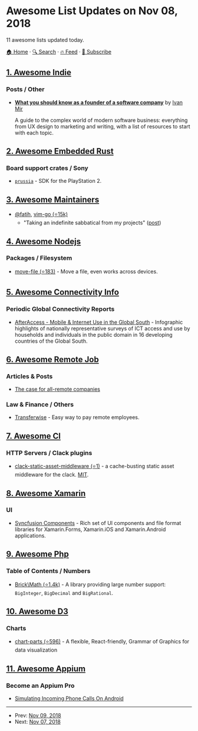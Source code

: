 # Awesome List Updates on Nov 08, 2018

11 awesome lists updated today.

[🏠 Home](/README.md) · [🔍 Search](https://test.trackawesomelist.com/search/) · [🔥 Feed](https://test.trackawesomelist.com/feed.xml) · [📮 Subscribe](https://trackawesomelist.us17.list-manage.com/subscribe?u=d2f0117aa829c83a63ec63c2f&id=36a103854c)



## [1. Awesome Indie](/content/mezod/awesome-indie/README.md)

### Posts / Other

*   **[What you should know as a founder of a software company](https://qotoqot.com/blog/founder-skills/)** by [Ivan Mir](https://twitter.com/ivmirx)

    A guide to the complex world of modern software business: everything from UX design to marketing and writing, with a list of resources to start with each topic.

## [2. Awesome Embedded Rust](/content/rust-embedded/awesome-embedded-rust/README.md)

### Board support crates / Sony

*   [`prussia`](https://github.com/ZirconiumX/prussia) - SDK for the PlayStation 2.

## [3. Awesome Maintainers](/content/nayafia/awesome-maintainers/README.md)
*   [@fatih](https://github.com/fatih), [vim-go (⭐15k)](https://github.com/fatih/vim-go)
    *   "Taking an indefinite sabbatical from my projects" ([post](https://arslan.io/2018/10/09/taking-an-indefinite-sabbatical-from-my-projects/))

## [4. Awesome Nodejs](/content/sindresorhus/awesome-nodejs/README.md)

### Packages / Filesystem

*   [move-file (⭐183)](https://github.com/sindresorhus/move-file) - Move a file, even works across devices.

## [5. Awesome Connectivity Info](/content/stevesong/awesome-connectivity-info/README.md)

### Periodic Global Connectivity Reports

*   [AfterAccess - Mobile & Internet Use in the Global South](http://afteraccess.net/wp-content/uploads/After-Access-Website-layout-r1.pdf) - Infographic highlights of nationally representative surveys of ICT access and use by households and individuals in the public domain in 16 developing countries of the Global South.

## [6. Awesome Remote Job](/content/lukasz-madon/awesome-remote-job/README.md)

### Articles & Posts

*   [The case for all-remote companies](https://about.gitlab.com/2018/10/18/the-case-for-all-remote-companies/)

### Law & Finance / Others

*   [Transferwise](https://transferwise.com/gb/business/international-payroll-via-batch-payments) - Easy way to pay remote employees.

## [7. Awesome Cl](/content/CodyReichert/awesome-cl/README.md)

### HTTP Servers / Clack plugins

*   [clack-static-asset-middleware (⭐1)](https://github.com/fisxoj/clack-static-asset-middleware) - a cache-busting static asset middleware for the clack. [MIT](https://opensource.org/licenses/MIT).

## [8. Awesome Xamarin](/content/XamSome/awesome-xamarin/README.md)

### UI

*   [Syncfusion Components](https://www.syncfusion.com/xamarin-ui-controls) - Rich set of UI components and file format libraries for Xamarin.Forms, Xamarin.iOS and Xamarin.Android applications.

## [9. Awesome Php](/content/ziadoz/awesome-php/README.md)

### Table of Contents / Numbers

*   [Brick\Math (⭐1.4k)](https://github.com/brick/math) - A library providing large number support: `BigInteger`, `BigDecimal` and `BigRational`.

## [10. Awesome D3](/content/wbkd/awesome-d3/README.md)

### Charts

*   [chart-parts (⭐596)](https://github.com/Microsoft/chart-parts) - A flexible, React-friendly, Grammar of Graphics for data visualization

## [11. Awesome Appium](/content/SrinivasanTarget/awesome-appium/README.md)

### Become an Appium Pro

*   [Simulating Incoming Phone Calls On Android](https://appiumpro.com/editions/42)

---

- Prev: [Nov 09, 2018](/content/2018/11/09/README.md)
- Next: [Nov 07, 2018](/content/2018/11/07/README.md)